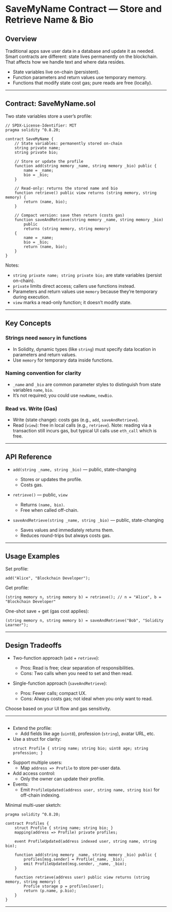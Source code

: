 # SaveMyName Contract — Store and Retrieve Name & Bio

## Overview

Traditional apps save user data in a database and update it as needed. Smart contracts are different: state lives permanently on the blockchain. That affects how we handle text and where data resides.

- State variables live on-chain (persistent).
- Function parameters and return values use temporary memory.
- Functions that modify state cost gas; pure reads are free (locally).

---

## Contract: SaveMyName.sol

Two state variables store a user’s profile:

```solidity
// SPDX-License-Identifier: MIT
pragma solidity ^0.8.20;

contract SaveMyName {
    // State variables: permanently stored on-chain
    string private name;
    string private bio;

    // Store or update the profile
    function add(string memory _name, string memory _bio) public {
        name = _name;
        bio = _bio;
    }

    // Read-only: returns the stored name and bio
    function retrieve() public view returns (string memory, string memory) {
        return (name, bio);
    }

    // Compact version: save then return (costs gas)
    function saveAndRetrieve(string memory _name, string memory _bio)
        public
        returns (string memory, string memory)
    {
        name = _name;
        bio = _bio;
        return (name, bio);
    }
}
```

Notes:
- `string private name; string private bio;` are state variables (persist on-chain).
- `private` limits direct access; callers use functions instead.
- Parameters and return values use `memory` because they’re temporary during execution.
- `view` marks a read-only function; it doesn’t modify state.

---

## Key Concepts

### Strings need `memory` in functions
- In Solidity, dynamic types (like `string`) must specify data location in parameters and return values.
- Use `memory` for temporary data inside functions.


### Naming convention for clarity
- `_name` and `_bio` are common parameter styles to distinguish from state variables `name`, `bio`.
- It’s not required; you could use `newName`, `newBio`.

### Read vs. Write (Gas)
- Write (state change): costs gas (e.g., `add`, `saveAndRetrieve`).
- Read (`view`): free in local calls (e.g., `retrieve`). Note: reading via a transaction still incurs gas, but typical UI calls use `eth_call` which is free.

---

## API Reference

- `add(string _name, string _bio)` — public, state-changing
  - Stores or updates the profile.
  - Costs gas.

- `retrieve()` — public, `view`
  - Returns `(name, bio)`.
  - Free when called off-chain.

- `saveAndRetrieve(string _name, string _bio)` — public, state-changing
  - Saves values and immediately returns them.
  - Reduces round-trips but always costs gas.

---

## Usage Examples

Set profile:
```solidity
add("Alice", "Blockchain Developer");
```

Get profile:
```solidity
(string memory n, string memory b) = retrieve(); // n = "Alice", b = "Blockchain Developer"
```

One-shot save + get (gas cost applies):
```solidity
(string memory n, string memory b) = saveAndRetrieve("Bob", "Solidity Learner");
```

---

## Design Tradeoffs

- Two-function approach (`add` + `retrieve`):
  - Pros: Read is free; clear separation of responsibilities.
  - Cons: Two calls when you need to set and then read.

- Single-function approach (`saveAndRetrieve`):
  - Pros: Fewer calls; compact UX.
  - Cons: Always costs gas; not ideal when you only want to read.

Choose based on your UI flow and gas sensitivity.

---

## 

- Extend the profile:
  - Add fields like age (`uint8`), profession (`string`), avatar URL, etc.
- Use a struct for clarity:
  ```solidity
  struct Profile { string name; string bio; uint8 age; string profession; }
  ```
- Support multiple users:
  - Map `address => Profile` to store per-user data.
- Add access control:
  - Only the owner can update their profile.
- Events:
  - Emit `ProfileUpdated(address user, string name, string bio)` for off-chain indexing.

Minimal multi-user sketch:
```solidity
pragma solidity ^0.8.20;

contract Profiles {
    struct Profile { string name; string bio; }
    mapping(address => Profile) private profiles;

    event ProfileUpdated(address indexed user, string name, string bio);

    function add(string memory _name, string memory _bio) public {
        profiles[msg.sender] = Profile(_name, _bio);
        emit ProfileUpdated(msg.sender, _name, _bio);
    }

    function retrieve(address user) public view returns (string memory, string memory) {
        Profile storage p = profiles[user];
        return (p.name, p.bio);
    }
}
```


---

